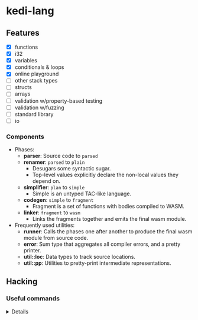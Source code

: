 # kedi-lang

## Features

- [x] functions
- [x] i32
- [x] variables
- [x] conditionals & loops
- [x] online playground
- [ ] other stack types
- [ ] structs 
- [ ] arrays
- [ ] validation w/property-based testing
- [ ] validation w/fuzzing
- [ ] standard library
- [ ] io

### Components

* Phases:
  * **parser**: Source code to `parsed`
  * **renamer**: `parsed` to `plain`
    * Desugars some syntactic sugar.
    * Top-level values explicitly declare the non-local values they depend on.
  * **simplifier**: `plan` to `simple`
    * Simple is an untyped TAC-like language.
  * **codegen**: `simple` to `fragment`
    * Fragment is a set of functions with bodies compiled to WASM.
  * **linker**: `fragment` to `wasm`
    * Links the fragments together and emits the final wasm module.
* Frequently used utilities:
  * **runner**: Calls the phases one after another to produce the final wasm module from source code.
  * **error**: Sum type that aggregates all compiler errors, and a pretty printer.
  * **util::loc**: Data types to track source locations.
  * **util::pp**: Utilities to pretty-print intermediate representations.

## Hacking

### Useful commands

<details>

```bash
# Watch the output of a phase
cargo watch -x 'run compile ./compiler/example/id.kedi --out - --out-parsed -' --clear

# Run the tests
cargo xtask test

# Build the compiler-web project and put it to appropriate location on `website` project
cargo xtask build-compiler-web-artifacts

# Given a wasm file, optimise with wasm-opt to compare
wasm2wat out.wasm > out.wat && wasm-opt out.wasm -o opt.wasm -O && wasm2wat opt.wasm > opt.wat
```

</details>